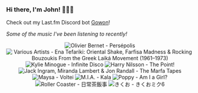 ### Hi there, I'm John! 🏄🏻‍♂️

Check out my Last.fm Discord bot [Gowon](http://gowon.ca)!

_Some of the music I've been listening to recently!_


<!-- lastfm -->
<p align="center"><img src="https://lastfm.freetls.fastly.net/i/u/64s/1db8078ec78b1697f31abd07bc3766b1.jpg" title="Olivier Bernet - Persépolis"> <img src="https://lastfm.freetls.fastly.net/i/u/64s/26f9d15ae0bb56bb3156520d3d16bf8b.jpg" title="Various Artists - Ena Tefariki: Oriental Shake, Farfisa Madness & Rocking Bouzoukis From the Greek Laiká Movement (1961–1973)"> <img src="https://lastfm.freetls.fastly.net/i/u/64s/0c1e1f2a272a360042d9b8361aaaf64a.png" title="Kylie Minogue - Infinite Disco"> <img src="https://lastfm.freetls.fastly.net/i/u/64s/ca9db2a13785f4242102540f0a32e364.jpg" title="Harry Nilsson - The Point!"> <img src="https://lastfm.freetls.fastly.net/i/u/64s/26500f619983d14abb22dde5526e4bf8.jpg" title="Jack Ingram, Miranda Lambert & Jon Randall - The Marfa Tapes"> <img src="https://lastfm.freetls.fastly.net/i/u/64s/fb18c1b83b38041fa7ff49400d73d314.jpg" title="Maysa - Voltei"> <img src="https://lastfm.freetls.fastly.net/i/u/64s/23b5957305a44240c23529cd5d68e7f7.png" title="M.I.A. - Kala"> <img src="https://lastfm.freetls.fastly.net/i/u/64s/000bb38a007a410a4951ba1d044f60a2.jpg" title="Poppy - Am I a Girl?"> <img src="https://lastfm.freetls.fastly.net/i/u/64s/f5d2381cafa1473ab64570d1927cf9fc.jpg" title="Roller Coaster - 日常茶飯事"> <img src="https://lastfm.freetls.fastly.net/i/u/64s/d96482fe3b82df24f248d260b5282efe.jpg" title="きくお - きくおミク6"> </p>
